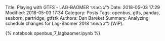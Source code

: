 Title: Playing with GTFS - LAG-BAOMER ל"ג בעומר
Date: 2018-05-03 17:29
Modified: 2018-05-03 17:34
Category: Posts
Tags: openbus, gtfs, pandas, seaborn, partridge, gtfstk
Authors: Dan Bareket
Summary: Analyzing schedule changes for Lag-Baomer ל"ג בעומר 2018 (WiP). 

{% notebook openbus_7_lagbaomer.ipynb %}
